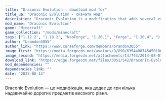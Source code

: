 ```yaml
---
title: "Draconic Evolution - download mod for"
title_ua: "Draconic Evolution - скачати мод"
description: "Draconic Evolution is a modification that adds several extremely expensive high-level items to the game."
mod_name: "Draconic Evolution"
game: "Minecraft"
game_collection: "/mods/minecraft"
tags: ["1.12.2", "1.18.2", "NeoForge", "1.20.1", "Forge", "1.20.4", "1.21.1"]
author: "brandon3055"
author_link: "https://www.curseforge.com/members/brandon3055"
image_first: "https://media.forgecdn.net/avatars/9/890/635440874545018659.png"
image_second: "https://media.forgecdn.net/attachments/14/743/2014-08-07_00.png"
download_link: "https://edge.forgecdn.net/files/3051/542/Draconic-Evolution-1.12.2-2.3.27.353-universal.jar"
mod_dependencies: ""
dependencies_link: ""
date: "2025-08-14"
---
```

Draconic Evolution — це модифікація, яка додає до гри кілька надзвичайно дорогих предметів високого рівня.
